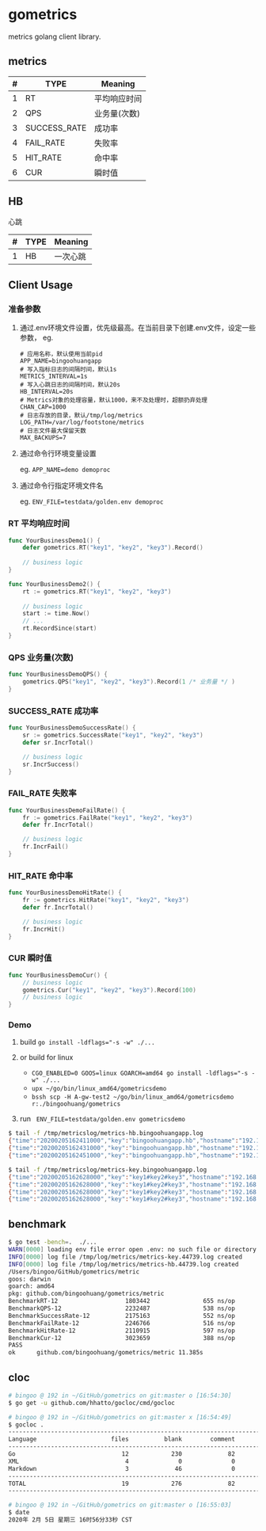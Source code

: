 # gometrics

metrics golang client library.

## metrics

\# | TYPE  | Meaning
---|---|---
1 |RT| 平均响应时间
2| QPS| 业务量(次数)
3 | SUCCESS_RATE | 成功率
4 | FAIL_RATE|失败率
5 | HIT_RATE| 命中率
6 | CUR | 瞬时值

## HB 

心跳

\# | TYPE  | Meaning
---|---|---
1 |HB| 一次心跳

## Client Usage

### 准备参数

1. 通过.env环境文件设置，优先级最高。在当前目录下创建.env文件，设定一些参数， eg.
        
    ```dotenv
    # 应用名称，默认使用当前pid
    APP_NAME=bingoohuangapp
    # 写入指标日志的间隔时间，默认1s
    METRICS_INTERVAL=1s
    # 写入心跳日志的间隔时间，默认20s
    HB_INTERVAL=20s
    # Metrics对象的处理容量，默认1000，来不及处理时，超额扔弃处理
    CHAN_CAP=1000
    # 日志存放的目录，默认/tmp/log/metrics
    LOG_PATH=/var/log/footstone/metrics
    # 日志文件最大保留天数
    MAX_BACKUPS=7
    ```

1. 通过命令行环境变量设置

    eg. `APP_NAME=demo demoproc`

1. 通过命令行指定环境文件名

    eg. `ENV_FILE=testdata/golden.env demoproc`

### RT 平均响应时间

```go
func YourBusinessDemo1() {
    defer gometrics.RT("key1", "key2", "key3").Record()
    
    // business logic
}

func YourBusinessDemo2() {
    rt := gometrics.RT("key1", "key2", "key3")
    
    // business logic
    start := time.Now()
    // ...
    rt.RecordSince(start)
}
```

### QPS 业务量(次数)

```go
func YourBusinessDemoQPS() {
    gometrics.QPS("key1", "key2", "key3").Record(1 /* 业务量 */ )
}

```

### SUCCESS_RATE 成功率

```go
func YourBusinessDemoSuccessRate() {
    sr := gometrics.SuccessRate("key1", "key2", "key3")
    defer sr.IncrTotal()

    // business logic
    sr.IncrSuccess()
}
```

### FAIL_RATE 失败率

```go
func YourBusinessDemoFailRate() {
    fr := gometrics.FailRate("key1", "key2", "key3")
    defer fr.IncrTotal()

    // business logic
    fr.IncrFail()
}
```

### HIT_RATE 命中率

```go
func YourBusinessDemoHitRate() {
    fr := gometrics.HitRate("key1", "key2", "key3")
    defer fr.IncrTotal()

    // business logic
    fr.IncrHit()
}
```

### CUR 瞬时值

```go
func YourBusinessDemoCur() {
    // business logic
    gometrics.Cur("key1", "key2", "key3").Record(100)
    // business logic
}
```

### Demo

1. build `go install -ldflags="-s -w" ./...`
1. or build for linux 

    - `CGO_ENABLED=0 GOOS=linux GOARCH=amd64 go install -ldflags="-s -w" ./...`
    - `upx ~/go/bin/linux_amd64/gometricsdemo`
    - `bssh scp -H A-gw-test2 ~/go/bin/linux_amd64/gometricsdemo r:./bingoohuang/gometrics`

1. run ` ENV_FILE=testdata/golden.env gometricsdemo`

```bash
$ tail -f /tmp/metricslog/metrics-hb.bingoohuangapp.log  
{"time":"20200205162411000","key":"bingoohuangapp.hb","hostname":"192.168.10.101","logtype":"HB","v1":1,"v2":0,"min":0,"max":0}
{"time":"20200205162431000","key":"bingoohuangapp.hb","hostname":"192.168.10.101","logtype":"HB","v1":1,"v2":0,"min":0,"max":0}
{"time":"20200205162451000","key":"bingoohuangapp.hb","hostname":"192.168.10.101","logtype":"HB","v1":1,"v2":0,"min":0,"max":0}
```

```bash
$ tail -f /tmp/metricslog/metrics-key.bingoohuangapp.log   
{"time":"20200205162628000","key":"key1#key2#key3","hostname":"192.168.10.101","logtype":"FAIL_RATE","v1":0,"v2":2,"min":0,"max":100}
{"time":"20200205162628000","key":"key1#key2#key3","hostname":"192.168.10.101","logtype":"HIT_RATE","v1":1,"v2":2,"min":0,"max":100}
{"time":"20200205162628000","key":"key1#key2#key3","hostname":"192.168.10.101","logtype":"CUR","v1":100,"v2":0,"min":0,"max":0}
{"time":"20200205162628000","key":"key1#key2#key3","hostname":"192.168.10.101","logtype":"RT","v1":193,"v2":1,"min":0,"max":811}
```

## benchmark

```bash
$ go test -bench=.  ./...                                                                               
WARN[0000] loading env file error open .env: no such file or directory 
INFO[0000] log file /tmp/log/metrics/metrics-key.44739.log created 
INFO[0000] log file /tmp/log/metrics/metrics-hb.44739.log created 
/Users/bingoo/GitHub/gometrics/metric
goos: darwin
goarch: amd64
pkg: github.com/bingoohuang/gometrics/metric
BenchmarkRT-12                   1803442               655 ns/op
BenchmarkQPS-12                  2232487               538 ns/op
BenchmarkSuccessRate-12          2175163               552 ns/op
BenchmarkFailRate-12             2246766               516 ns/op
BenchmarkHitRate-12              2110915               597 ns/op
BenchmarkCur-12                  3023659               388 ns/op
PASS
ok      github.com/bingoohuang/gometrics/metric 11.385s

```

## cloc

```bash
# bingoo @ 192 in ~/GitHub/gometrics on git:master o [16:54:30]
$ go get -u github.com/hhatto/gocloc/cmd/gocloc

# bingoo @ 192 in ~/GitHub/gometrics on git:master x [16:54:49]
$ gocloc .
-------------------------------------------------------------------------------
Language                     files          blank        comment           code
-------------------------------------------------------------------------------
Go                              12            230             82            788
XML                              4              0              0            289
Markdown                         3             46              0            134
-------------------------------------------------------------------------------
TOTAL                           19            276             82           1211
-------------------------------------------------------------------------------

# bingoo @ 192 in ~/GitHub/gometrics on git:master o [16:55:03]
$ date
2020年 2月 5日 星期三 16时56分33秒 CST
```
